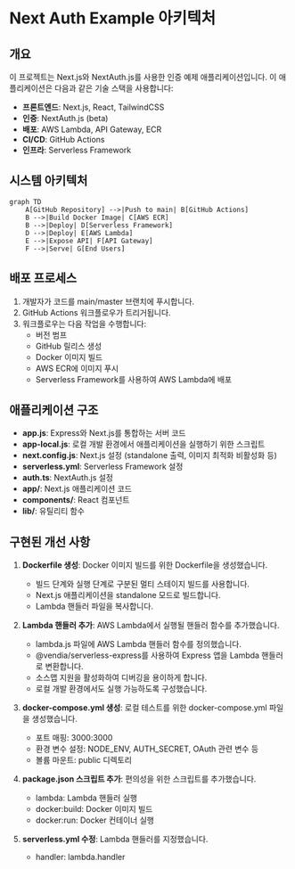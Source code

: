 # Next Auth Example 아키텍처

## 개요

이 프로젝트는 Next.js와 NextAuth.js를 사용한 인증 예제 애플리케이션입니다. 이 애플리케이션은 다음과 같은 기술 스택을 사용합니다:

- **프론트엔드**: Next.js, React, TailwindCSS
- **인증**: NextAuth.js (beta)
- **배포**: AWS Lambda, API Gateway, ECR
- **CI/CD**: GitHub Actions
- **인프라**: Serverless Framework

## 시스템 아키텍처

```mermaid
graph TD
    A[GitHub Repository] -->|Push to main| B[GitHub Actions]
    B -->|Build Docker Image| C[AWS ECR]
    B -->|Deploy| D[Serverless Framework]
    D -->|Deploy| E[AWS Lambda]
    E -->|Expose API| F[API Gateway]
    F -->|Serve| G[End Users]
```

## 배포 프로세스

1. 개발자가 코드를 main/master 브랜치에 푸시합니다.
2. GitHub Actions 워크플로우가 트리거됩니다.
3. 워크플로우는 다음 작업을 수행합니다:
   - 버전 범프
   - GitHub 릴리스 생성
   - Docker 이미지 빌드
   - AWS ECR에 이미지 푸시
   - Serverless Framework를 사용하여 AWS Lambda에 배포

## 애플리케이션 구조

- **app.js**: Express와 Next.js를 통합하는 서버 코드
- **app-local.js**: 로컬 개발 환경에서 애플리케이션을 실행하기 위한 스크립트
- **next.config.js**: Next.js 설정 (standalone 출력, 이미지 최적화 비활성화 등)
- **serverless.yml**: Serverless Framework 설정
- **auth.ts**: NextAuth.js 설정
- **app/**: Next.js 애플리케이션 코드
- **components/**: React 컴포넌트
- **lib/**: 유틸리티 함수

## 구현된 개선 사항

1. **Dockerfile 생성**: Docker 이미지 빌드를 위한 Dockerfile을 생성했습니다.
   - 빌드 단계와 실행 단계로 구분된 멀티 스테이지 빌드를 사용합니다.
   - Next.js 애플리케이션을 standalone 모드로 빌드합니다.
   - Lambda 핸들러 파일을 복사합니다.

2. **Lambda 핸들러 추가**: AWS Lambda에서 실행될 핸들러 함수를 추가했습니다.
   - lambda.js 파일에 AWS Lambda 핸들러 함수를 정의했습니다.
   - @vendia/serverless-express를 사용하여 Express 앱을 Lambda 핸들러로 변환합니다.
   - 소스맵 지원을 활성화하여 디버깅을 용이하게 합니다.
   - 로컬 개발 환경에서도 실행 가능하도록 구성했습니다.

3. **docker-compose.yml 생성**: 로컬 테스트를 위한 docker-compose.yml 파일을 생성했습니다.
   - 포트 매핑: 3000:3000
   - 환경 변수 설정: NODE_ENV, AUTH_SECRET, OAuth 관련 변수 등
   - 볼륨 마운트: public 디렉토리

4. **package.json 스크립트 추가**: 편의성을 위한 스크립트를 추가했습니다.
   - lambda: Lambda 핸들러 실행
   - docker:build: Docker 이미지 빌드
   - docker:run: Docker 컨테이너 실행

5. **serverless.yml 수정**: Lambda 핸들러를 지정했습니다.
   - handler: lambda.handler
